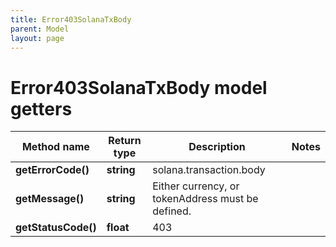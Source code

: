 ```yaml
---
title: Error403SolanaTxBody
parent: Model
layout: page
---
```


# Error403SolanaTxBody model getters

Method name | Return type | Description | Notes
------------ | ------------- | ------------- | -------------
**getErrorCode()** | **string** | solana.transaction.body |
**getMessage()** | **string** | Either currency, or tokenAddress must be defined. |
**getStatusCode()** | **float** | 403 |

